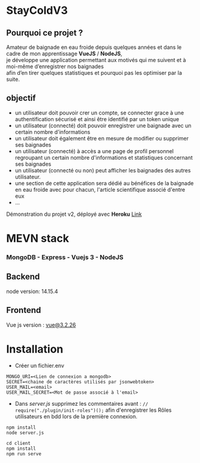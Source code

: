 # StayColdV3

## Pourquoi ce projet ?

Amateur de baignade en eau froide depuis quelques années et dans le cadre de mon apprentissage **VueJS** / **NodeJS**,  
je développe une application permettant aux motivés qui me suivent et à moi-même d’enregistrer nos baignades  
afin d’en tirer quelques statistiques et pourquoi pas les optimiser par la suite.

## objectif

- un utilisateur doit pouvoir crer un compte, se connecter grace à une authentification sécurisé et ainsi être identifié par un token unique
- un utilisateur (connecté) doit pouvoir enregistrer une baignade avec un certain nombre d'informations
- un utilisateur doit également être en mesure de modifier ou supprimer ses baignades
- un utilisateur (connecté) à accès a une page de profil personnel regroupant un certain nombre d'informations et statistiques concernant ses baignades
- un utilisateur (connecté ou non) peut afficher les baignades des autres utilisateur.
- une section de cette application sera dédié au bénéfices de la baignade en eau froide avec pour chacun, l'article scientifique associé d'entre eux
- ...

Démonstration du projet v2, déployé avec **Heroku** [Link](https://staycold.herokuapp.com/)

# MEVN stack

### **MongoDB** - **Express** - **Vuejs 3** - **NodeJS**

## Backend

node version: 14.15.4

## Frontend

Vue js version : vue@3.2.26

# Installation

- Créer un fichier.env

```
MONGO_URI=<Lien de connexion a mongodb>
SECRET=<chaine de caractères utilisés par jsonwebtoken>
USER_MAIL=<email>
USER_MAIL_SECRET=<Mot de passe associé à l'email>
```

- Dans _server.js_ supprimez les commentaires avant : `// require("./plugin/init-roles")();` afin d'enregistrer les Rôles utilisateurs
  en bdd lors de la première connexion.

```
npm install
node server.js
```

```
cd client
npm install
npm run serve
```
